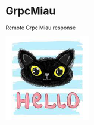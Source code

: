 # GrpcMiau
Remote Grpc Miau response

<img src="https://raw.githubusercontent.com/RuanVFachini/GrpcMiau/main/cat.png">

